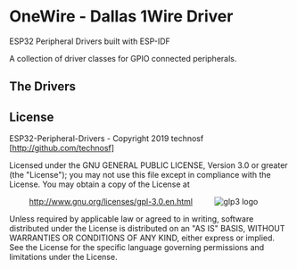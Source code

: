 # OneWire -  Dallas 1Wire Driver
ESP32 Peripheral Drivers built with ESP-IDF

A collection of driver classes for GPIO connected peripherals.

## The Drivers





## License

ESP32-Peripheral-Drivers - Copyright 2019  technosf  [http://github.com/technosf]

Licensed under the GNU GENERAL PUBLIC LICENSE, Version 3.0 or greater (the "License");
you may not use this file except in compliance with the License.
You may obtain a copy of the License at

&nbsp;&nbsp;&nbsp;&nbsp;&nbsp;&nbsp;&nbsp;&nbsp;
http://www.gnu.org/licenses/gpl-3.0.en.html
&nbsp;&nbsp;&nbsp;&nbsp;&nbsp;&nbsp;&nbsp;&nbsp;
![glp3 logo](http://www.gnu.org/graphics/gplv3-88x31.png)

Unless required by applicable law or agreed to in writing, software
distributed under the License is distributed on an "AS IS" BASIS,
WITHOUT WARRANTIES OR CONDITIONS OF ANY KIND, either express or implied.
See the License for the specific language governing permissions and
limitations under the License.
